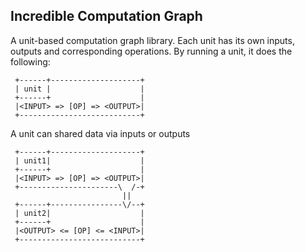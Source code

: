 Incredible Computation Graph
--------------------------------------
A unit-based computation graph library. Each unit has its own
inputs, outputs and corresponding operations. By running a unit,
it does the following:
```
 +------+--------------------+
 | unit |                    |
 +------+                    |
 |<INPUT> => [OP] => <OUTPUT>|
 +---------------------------+
```

A unit can shared data via inputs or outputs

```
 +------+--------------------+
 | unit1|                    |
 +------+                    |
 |<INPUT> => [OP] => <OUTPUT>|
 +----------------------\  /-+
                         ||
 +------+----------------\/--+
 | unit2|                    |
 +------+                    |
 |<OUTPUT> <= [OP] <= <INPUT>|
 +---------------------------+

```
